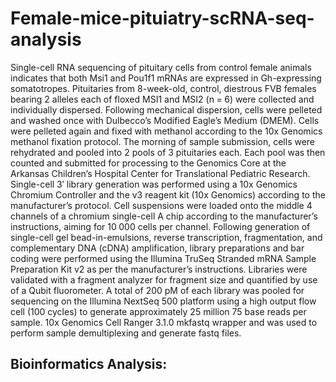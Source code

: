 # Female-mice-pituiatry-scRNA-seq-analysis
Single-cell RNA sequencing of pituitary cells from control female animals indicates that both Msi1 and Pou1f1 mRNAs are expressed in Gh-expressing somatotropes. Pituitaries from 8-week-old, control, diestrous FVB females bearing 2 alleles each of floxed MSI1 and MSI2 (n = 6) were collected and individually dispersed. Following mechanical dispersion, cells were pelleted and washed once with Dulbecco’s Modified Eagle’s Medium (DMEM). Cells were pelleted again and fixed with methanol according to the 10x Genomics methanol fixation protocol. The morning of sample submission, cells were rehydrated and pooled into 2 pools of 3 pituitaries each. Each pool was then counted and submitted for processing to the Genomics Core at the Arkansas Children’s Hospital Center for Translational Pediatric Research. Single-cell 3′ library generation was performed using a 10x Genomics Chromium Controller and the v3 reagent kit (10x Genomics) according to the manufacturer’s protocol. Cell suspensions were loaded onto the middle 4 channels of a chromium single-cell A chip according to the manufacturer’s instructions, aiming for 10 000 cells per channel. Following generation of single-cell gel bead-in-emulsions, reverse transcription, fragmentation, and complementary DNA (cDNA) amplification, library preparations and bar coding were performed using the Illumina TruSeq Stranded mRNA Sample Preparation Kit v2 as per the manufacturer’s instructions. Libraries were validated with a fragment analyzer for fragment size and quantified by use of a Qubit fluorometer. A total of 200 pM of each library was pooled for sequencing on the Illumina NextSeq 500 platform using a high output flow cell (100 cycles) to generate approximately 25 million 75 base reads per sample. 10x Genomics Cell Ranger 3.1.0 mkfastq wrapper and was used to perform sample demultiplexing and generate fastq files.

## Bioinformatics Analysis: 
